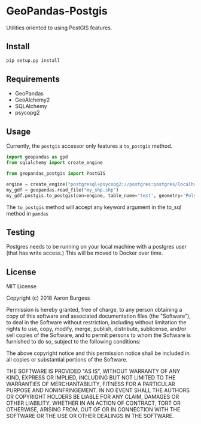 # GeoPandas-Postgis

Utilities oriented to using PostGIS features.

## Install

```python
pip setup.py install
```

## Requirements

* GeoPandas
* GeoAlchemy2
* SQLAlchemy
* psycopg2

## Usage

Currently, the ```postgis``` accessor only features a ```to_postgis``` method.

```python
import geopandas as gpd
from sqlalchemy import create_engine

from geopandas_postgis import PostGIS

engine = create_engine("postgresql+psycopg2://postgres:postgres/localhost:test")
my_gdf = geopandas.read_file("my_shp.shp")
my_gdf.postgis.to_postgis(con=engine, table_name='test', geometry='Polygon')
```

The ```to_postgis``` method will accept any keyword argument in the to_sql method in ```pandas```

## Testing

Postgres needs to be running on your local machine with a postgres user (that has write access.)  This will be moved to Docker over time.

## License

MIT License

Copyright (c) 2018 Aaron Burgess

Permission is hereby granted, free of charge, to any person obtaining a copy
of this software and associated documentation files (the "Software"), to deal
in the Software without restriction, including without limitation the rights
to use, copy, modify, merge, publish, distribute, sublicense, and/or sell
copies of the Software, and to permit persons to whom the Software is
furnished to do so, subject to the following conditions:

The above copyright notice and this permission notice shall be included in all
copies or substantial portions of the Software.

THE SOFTWARE IS PROVIDED "AS IS", WITHOUT WARRANTY OF ANY KIND, EXPRESS OR
IMPLIED, INCLUDING BUT NOT LIMITED TO THE WARRANTIES OF MERCHANTABILITY,
FITNESS FOR A PARTICULAR PURPOSE AND NONINFRINGEMENT. IN NO EVENT SHALL THE
AUTHORS OR COPYRIGHT HOLDERS BE LIABLE FOR ANY CLAIM, DAMAGES OR OTHER
LIABILITY, WHETHER IN AN ACTION OF CONTRACT, TORT OR OTHERWISE, ARISING FROM,
OUT OF OR IN CONNECTION WITH THE SOFTWARE OR THE USE OR OTHER DEALINGS IN THE
SOFTWARE.
